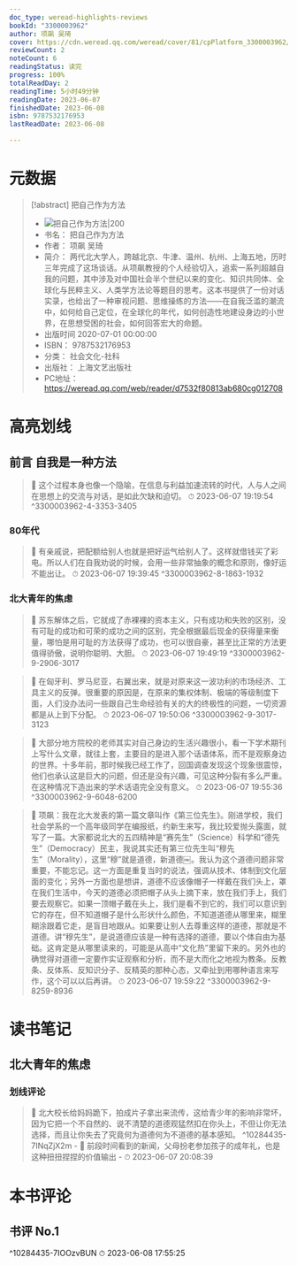 ```yaml
---
doc_type: weread-highlights-reviews
bookId: "3300003962"
author: 项飙 吴琦
cover: https://cdn.weread.qq.com/weread/cover/81/cpPlatform_3300003962/t7_cpPlatform_3300003962.jpg
reviewCount: 2
noteCount: 6
readingStatus: 读完
progress: 100%
totalReadDay: 2
readingTime: 5小时49分钟
readingDate: 2023-06-07
finishedDate: 2023-06-08
isbn: 9787532176953
lastReadDate: 2023-06-08

---
```

# 元数据
> [!abstract] 把自己作为方法
> - ![ 把自己作为方法|200](https://cdn.weread.qq.com/weread/cover/81/cpPlatform_3300003962/t7_cpPlatform_3300003962.jpg)
> - 书名： 把自己作为方法
> - 作者： 项飙 吴琦
> - 简介： 两代北大学人，跨越北京、牛津、温州、杭州、上海五地，历时三年完成了这场谈话。从项飙教授的个人经验切入，追索一系列超越自我的问题，其中涉及对中国社会半个世纪以来的变化、知识共同体、全球化与民粹主义、人类学方法论等题目的思考。这本书提供了一份对话实录，也给出了一种审视问题、思维操练的方法——在自我泛滥的潮流中，如何给自己定位，在全球化的年代，如何创造性地建设身边的小世界，在思想受困的社会，如何回答宏大的命题。
> - 出版时间 2020-07-01 00:00:00
> - ISBN： 9787532176953
> - 分类： 社会文化-社科
> - 出版社： 上海文艺出版社
> - PC地址：https://weread.qq.com/web/reader/d7532f80813ab680cg012708

# 高亮划线

## 前言 自我是一种方法

> 📌 这个过程本身也像一个隐喻，在信息与利益加速流转的时代，人与人之间在思想上的交流与对话，是如此欠缺和迫切。 
> ⏱ 2023-06-07 19:19:54 ^3300003962-4-3353-3405

### 80年代

> 📌 有亲戚说，把配额给别人也就是把好运气给别人了。这样就借钱买了彩电。所以人们在自我劝说的时候，会用一些非常抽象的概念和原则，像好运不能出让。 
> ⏱ 2023-06-07 19:39:45 ^3300003962-8-1863-1932

### 北大青年的焦虑

> 📌 苏东解体之后，它就成了赤裸裸的资本主义，只有成功和失败的区别，没有可耻的成功和可荣的成功之间的区别，完全根据最后现金的获得量来衡量，哪怕是用可耻的方法获得了成功，也可以很自豪，甚至比正常的方法更值得骄傲，说明你聪明、大胆。 
> ⏱ 2023-06-07 19:49:19 ^3300003962-9-2906-3017

> 📌 在匈牙利、罗马尼亚，右翼出来，就是对原来这一波功利的市场经济、工具主义的反弹。很重要的原因是，在原来的集权体制、极端的等级制度下面，人们没办法问一些跟自己生命经验有关的大的终极性的问题，一切资源都是从上到下分配。 
> ⏱ 2023-06-07 19:50:06 ^3300003962-9-3017-3123

> 📌 大部分地方院校的老师其实对自己身边的生活兴趣很小，看一下学术期刊上写什么文章，就往上套，主要目的是进入那个话语体系，而不是观察身边的世界。十多年前，那时候我已经工作了，回国调查发现这个现象很震惊，他们也承认这是巨大的问题，但还是没有兴趣，可见这种分裂有多么严重。在这种情况下造出来的学术话语完全没有意义。 
> ⏱ 2023-06-07 19:55:36 ^3300003962-9-6048-6200

> 📌 项飙：我在北大发表的第一篇文章叫作《第三位先生》。刚进学校，我们社会学系的一个高年级同学在编报纸，约新生来写，我比较爱抛头露面，就写了一篇。大家都说北大的五四精神是“赛先生”（Science）科学和“德先生”（Democracy）民主，我说其实还有第三位先生叫“穆先生”（Morality），这里“穆”就是道德，新道德￼。我认为这个道德问题非常重要，不能忘记。这一方面是重复当时的说法，强调从技术、体制到文化层面的变化；另外一方面也是想讲，道德不应该像帽子一样戴在我们头上，罩在我们生活中，今天的道德必须把帽子从头上摘下来，放在我们手上，我们要去观察它。如果一顶帽子戴在头上，我们是看不到它的，我们可以意识到它的存在，但不知道帽子是什么形状什么颜色，不知道道德从哪里来，糊里糊涂跟着它走，是盲目地跟从。如果要让别人去尊重这样的道德，那就是不道德。讲“穆先生”，是说道德应该是一种有选择的道德，要以个体自由为基础。这肯定是从哪里读来的，可能是从高中“文化热”里留下来的。另外也的确觉得对道德一定要作实证观察和分析，而不是大而化之地视为教条。反教条、反体系、反知识分子、反精英的那种心态，又牵扯到用哪种语言来写作，这个可以以后再讲。 
> ⏱ 2023-06-07 19:59:22 ^3300003962-9-8259-8936

# 读书笔记

## 北大青年的焦虑

### 划线评论
> 📌 北大校长给妈妈跪下，拍成片子拿出来流传，这给青少年的影响非常坏，因为它把一个不自然的、说不清楚的道德观猛然扣在你头上，不但让你无法选择，而且让你失去了究竟何为道德何为不道德的基本感知。  ^10284435-7INqZjX2m
    - 💭 前段时间看到的新闻，父母扮老参加孩子的成年礼，也是这种扭扭捏捏的价值输出
    - ⏱ 2023-06-07 20:08:39
   
# 本书评论

## 书评 No.1 
 ^10284435-7IOOzvBUN
⏱ 2023-06-08 17:55:25
